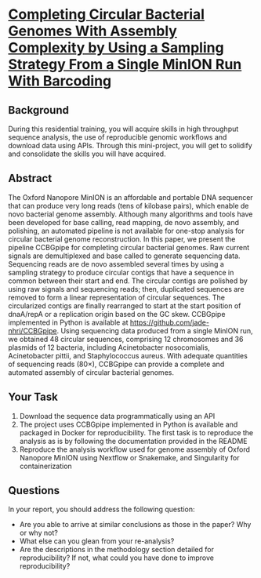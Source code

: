 # [Completing Circular Bacterial Genomes With Assembly Complexity by Using a Sampling Strategy From a Single MinION Run With Barcoding](https://www.frontiersin.org/articles/10.3389/fmicb.2019.02068/full)

## Background

During this residential training, you will acquire skills in high throughput sequence analysis, the use of reproducible genomic workflows and download data using APIs. Through this mini-project, you will get to solidify and consolidate the skills you will have acquired. 

## Abstract
The Oxford Nanopore MinION is an affordable and portable DNA sequencer that can produce very long reads (tens of kilobase pairs), which enable de novo bacterial genome assembly. Although many algorithms and tools have been developed for base calling, read mapping, de novo assembly, and polishing, an automated pipeline is not available for one-stop analysis for circular bacterial genome reconstruction. In this paper, we present the pipeline CCBGpipe for completing circular bacterial genomes. Raw current signals are demultiplexed and base called to generate sequencing data. Sequencing reads are de novo assembled several times by using a sampling strategy to produce circular contigs that have a sequence in common between their start and end. The circular contigs are polished by using raw signals and sequencing reads; then, duplicated sequences are removed to form a linear representation of circular sequences. The circularized contigs are finally rearranged to start at the start position of dnaA/repA or a replication origin based on the GC skew. CCBGpipe implemented in Python is available at https://github.com/jade-nhri/CCBGpipe. Using sequencing data produced from a single MinION run, we obtained 48 circular sequences, comprising 12 chromosomes and 36 plasmids of 12 bacteria, including Acinetobacter nosocomialis, Acinetobacter pittii, and Staphylococcus aureus. With adequate quantities of sequencing reads (80×), CCBGpipe can provide a complete and automated assembly of circular bacterial genomes.


## Your Task
1. Download the sequence data programmatically using an API
2. The project uses CCBGpipe implemented in Python is available and packaged in Docker for reproducibility. The first task is to reproduce the analysis as is by following the documentation provided in the README 
3. Reproduce the analysis workflow used for genome assembly of Oxford Nanopore MinION using Nextflow or Snakemake, and Singularity for containerization


## Questions
In your report, you should address the following question:
- Are you able to arrive at similar conclusions as those in the paper? Why or why not? 
- What else can you glean from your re-analysis?
- Are the descriptions in the methodology section detailed for reproducibility? If not, what could you have done to improve reproducibility?
